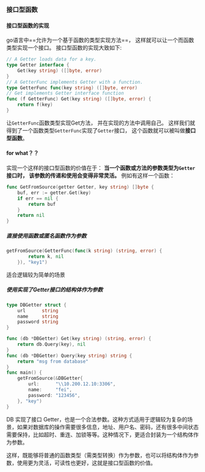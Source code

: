 ### 接口型函数

#### 接口型函数的实现

go语言中==允许为一个基于函数的类型实现方法==， 这样就可以让一个而函数类型实现一个接口。  接口型函数的实现大致如下:

```go
// A Getter loads data for a key.
type Getter interface {
	Get(key string) ([]byte, error)
}
// A GetterFunc implements Getter with a function.
type GetterFunc func(key string) ([]byte, error)
// Get implements Getter interface function
func (f GetterFunc) Get(key string) ([]byte, error) {
	return f(key)
}
```

让`GetterFunc`函数类型实现Get方法， 并在实现的方法中调用自己。   这样我们就得到了一个函数类型`GetterFunc`实现了`Getter`接口， 这个函数就可以被叫做**接口型函数**。



#### for what？？

实现一个这样的接口型函数的价值在于： **当一个函数或方法的参数类型为`Getter`接口时， 该参数的传递和使用会变得非常灵活。** 例如有这样一个函数：

```go
func GetFromSource(getter Getter, key string) []byte {
	buf, err := getter.Get(key)
	if err == nil {
		return buf
	}
	return nil
}
```

##### 直接使用函数或匿名函数作为参数

```go
getFromSource(GetterFunc(func(k string) (string, error) {
		return k, nil
	}), "key1")
```

适合逻辑较为简单的场景

##### 使用实现了Getter接口的结构体作为参数

```go
type DBGetter struct {
	url      string
	name     string
	password string
}

func (db *DBGetter) Get(key string) (string, error) {
	return db.Query(key), nil
}
func (db *DBGetter) Query(key string) string {
	return "msg from database"
}
func main() {
	getFromSource(&DBGetter{
		url:      "\\10.200.12.10:3306",
		name:     "fei",
		password: "123456",
	}, "key")
}
```

DB 实现了接口 Getter，也是一个合法参数。这种方式适用于逻辑较为复杂的场景，如果对数据库的操作需要很多信息，地址、用户名、密码，还有很多中间状态需要保持，比如超时、重连、加锁等等。这种情况下，更适合封装为一个结构体作为参数。

这样，既能够将普通的函数类型（需类型转换）作为参数，也可以将结构体作为参数，使用更为灵活，可读性也更好，这就是接口型函数的价值。

